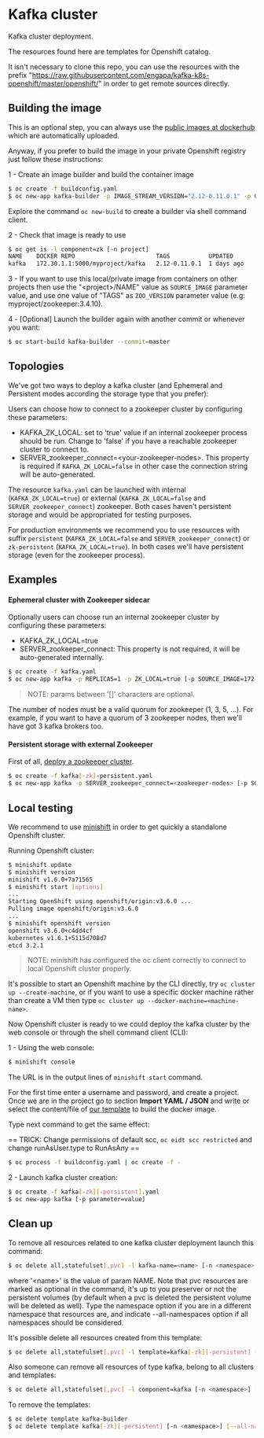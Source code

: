 # Kafka cluster

Kafka cluster deployment.

The resources found here are templates for Openshift catalog.

It isn't necessary to clone this repo, you can use the resources with the prefix "https://raw.githubusercontent.com/engapa/kafka-k8s-openshift/master/openshift/" in order to get remote sources directly.


## Building the image

This is an optional step, you can always use the [public images at dockerhub](https://hub.docker.com/r/engapa/kafka) which are automatically uploaded.

Anyway, if you prefer to build the image in your private Openshift registry just follow these instructions:

1 - Create an image builder and build the container image

```sh
$ oc create -f buildconfig.yaml
$ oc new-app kafka-builder -p IMAGE_STREAM_VERSION="2.12-0.11.0.1" -p GITHUB_REF="v2.12-0.11.0.1"
```

Explore the command `oc new-build` to create a builder via shell command client.

2 - Check that image is ready to use

```sh
$ oc get is -l component=zk [-n project]
NAME    DOCKER REPO                       TAGS           UPDATED
kafka   172.30.1.1:5000/myproject/kafka   2.12-0.11.0.1  1 days ago
```

3 - If you want to use this local/private image from containers on other projects then use the "\<project\>/NAME" value as `SOURCE_IMAGE` parameter value, and use one value of "TAGS" as `ZOO_VERSION` parameter value (e.g: myproject/zookeeper:3.4.10).

4 - \[Optional\] Launch the builder again with another commit or whenever you want:

```sh
$ oc start-build kafka-builder --commit=master
```

## Topologies

We've got two ways to deploy a kafka cluster (and Ephemeral and Persistent modes according the storage type that you prefer):

Users can choose how to connect to a zookeeper cluster by configuring these parameters:

* KAFKA_ZK_LOCAL: set to 'true' value if an internal zookeeper process should be run. Change to 'false' if you have a reachable zookeeper cluster to connect to.
* SERVER_zookeeper_connect=\<your-zookeeper-nodes\>. This property is required if `KAFKA_ZK_LOCAL=false` in other case the connection string will be auto-generated.

The resource `kafka.yaml` can be launched with internal (`KAFKA_ZK_LOCAL=true`) or external (`KAFKA_ZK_LOCAL=false` and `SERVER_zookeeper_connect`) zookeeper.
Both cases haven't persistent storage and would be appropriated for testing purposes.

For production environments we recommend you to use resources with suffix `persistent` (`KAFKA_ZK_LOCAL=false` and `SERVER_zookeeper_connect`) or `zk-persistent` (`KAFKA_ZK_LOCAL=true`).
In both cases we'll have persistent storage (even for the zookeeper process).

## Examples
#### Ephemeral cluster with Zookeeper sidecar

Optionally users can choose run an internal zookeeper cluster by configuring these parameters:

* KAFKA_ZK_LOCAL=true
* SERVER_zookeeper_connect: This property is not required, it will be auto-generated internally.

```bash
$ oc create -f kafka.yaml
$ oc new-app kafka -p REPLICAS=1 -p ZK_LOCAL=true [-p SOURCE_IMAGE=172.30.1.1:5000/myproject/kafka]
```

> NOTE: params between '[]' characters are optional.

The number of nodes must be a valid quorum for zookeeper (1, 3, 5, ...).
For example, if you want to have a quorum of 3 zookeeper nodes, then we'll have got 3 kafka brokers too.

#### Persistent storage with external Zookeeper

First of all, [deploy a zookeeper cluster](https://github.com/engapa/zookeeper-k8s-openshift).

```bash
$ oc create -f kafka[-zk]-persistent.yaml
$ oc new-app kafka -p SERVER_zookeeper_connect=<zookeeper-nodes> [-p SOURCE_IMAGE=172.30.1.1:5000/myproject/kafka]
```

## Local testing

We recommend to use [minishift](https://github.com/minishift/minishift) in order to get quickly a standalone Openshift cluster.

Running Openshift cluster:

```bash
$ minishift update
$ minishift version
minishift v1.6.0+7a71565
$ minishift start [options]
...
Starting OpenShift using openshift/origin:v3.6.0 ...
Pulling image openshift/origin:v3.6.0
...
$ minishift openshift version
openshift v3.6.0+c4dd4cf
kubernetes v1.6.1+5115d708d7
etcd 3.2.1
```
>NOTE: minishift has configured the oc client correctly to connect to local Openshift cluster properly.

It's possible to start an Openshift machine by the CLI directly, try `oc cluster up --create-machine`,
or if you want to use a specific docker machine rather than create a VM then type `oc cluster up --docker-machine=<machine-name>`.

Now Openshift cluster is ready to we could deploy the kafka cluster by the web console or through the shell command client (CLI):

1 - Using the web console:

```bash
$ minishift console
```

The URL is in the output lines of `minishift start` command.

For the first time enter a username and password, and create a project.
Once we are in the project go to section **Import YAML / JSON** and write or select the content/file of [our template](buildconfig.yaml) to build the docker image.

Type next command to get the same effect:

== TRICK: Change permissions of default scc, `oc eidt scc restricted` and change runAsUser.type to RunAsAny ==

```bash
$ oc process -f buildconfig.yaml | oc create -f -
```

2 - Launch kafka cluster creation:

```bash
$ oc create -f kafka[-zk][-persistent].yaml
$ oc new-app kafka [-p parameter=value]
```

## Clean up

To remove all resources related to one kafka cluster deployment launch this command:

```sh
$ oc delete all,statefulset[,pvc] -l kafka-name=<name> [-n <namespace>|--all-namespaces]
```
where '\<name\>' is the value of param NAME. Note that pvc resources are marked as optional in the command,
it's up to you preserver or not the persistent volumes (by default when a pvc is deleted the persistent volume will be deleted as well).
Type the namespace option if you are in a different namespace that resources are, and indicate --all-namespaces option if all namespaces should be considered.

It's possible delete all resources created from this template:

```sh
$ oc delete all,statefulset[,pvc] -l template=kafka[-zk][-persistent] [-n <namespace>] [--all-namespaces]
```

Also someone can remove all resources of type kafka, belong to all clusters and templates:

```sh
$ oc delete all,statefulset[,pvc] -l component=kafka [-n <namespace>] [--all-namespaces]
```

To remove the templates:

```sh
$ oc delete template kafka-builder
$ oc delete template kafka[-zk][-persistent] [-n <namespace>] [--all-namespaces]
```
